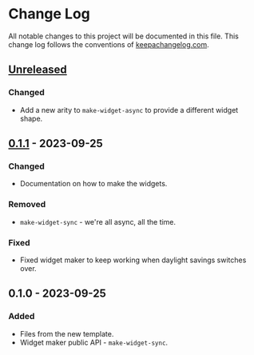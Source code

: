 # Change Log
All notable changes to this project will be documented in this file. This change log follows the conventions of [keepachangelog.com](http://keepachangelog.com/).

## [Unreleased]
### Changed
- Add a new arity to `make-widget-async` to provide a different widget shape.

## [0.1.1] - 2023-09-25
### Changed
- Documentation on how to make the widgets.

### Removed
- `make-widget-sync` - we're all async, all the time.

### Fixed
- Fixed widget maker to keep working when daylight savings switches over.

## 0.1.0 - 2023-09-25
### Added
- Files from the new template.
- Widget maker public API - `make-widget-sync`.

[Unreleased]: https://github.com/your-name/todo-list-api/compare/0.1.1...HEAD
[0.1.1]: https://github.com/your-name/todo-list-api/compare/0.1.0...0.1.1

